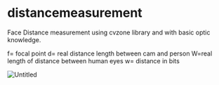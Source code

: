 # distancemeasurement

Face Distance measurement using cvzone library and with basic optic knowledge.

f= focal point
d= real distance length between cam and person
W=real length of distance between human eyes 
w= distance in bits



![Untitled](https://user-images.githubusercontent.com/77878848/228067340-f270544d-ab4f-4a1a-99cd-3b91f78403c5.png)
